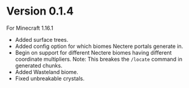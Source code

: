 # Version 0.1.4
For Minecraft 1.16.1

* Added surface trees.
* Added config option for which biomes Nectere portals generate in.
* Begin on support for different Nectere biomes having different coordinate multipliers.
  Note: This breakes the `/locate` command in generated chunks.
* Added Wasteland biome.
* Fixed unbreakable crystals.
